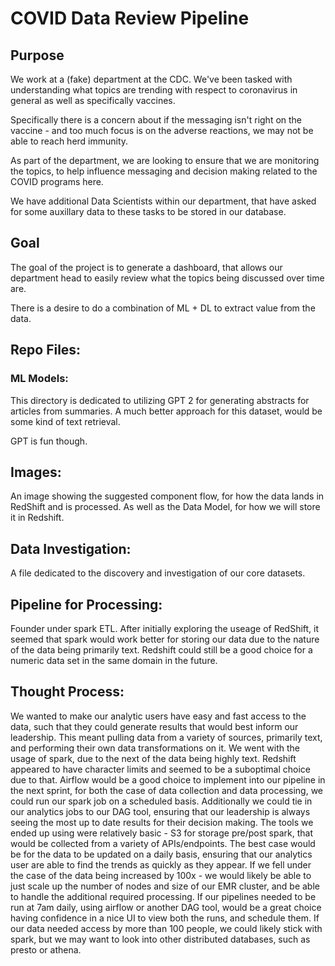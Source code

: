 # COVID Data Review Pipeline

## Purpose
We work at a (fake) department at the CDC.  We've been tasked with understanding what topics are trending with respect to coronavirus in general as well as specifically vaccines.

Specifically there is a concern about if the messaging isn't right on the vaccine - and too much focus is on the adverse reactions, we may not be able to reach herd immunity.

As part of the department, we are looking to ensure that we are monitoring the topics, to help influence messaging and decision making related to the COVID programs here.

We have additional Data Scientists within our department, that have asked for some auxillary data to these tasks to be stored in our database.

## Goal
The goal of the project is to generate a dashboard, that allows our department head to easily review what the topics being discussed over time are.  

There is a desire to do a combination of ML + DL to extract value from the data.

## Repo Files:

### ML Models:
This directory is dedicated to utilizing GPT 2 for generating abstracts for articles from summaries.  A much better approach for this dataset, would be some kind of text retrieval.

GPT is fun though.

## Images:
An image showing the suggested component flow, for how the data lands in RedShift and is processed.  As well as the Data Model, for how we will store it in Redshift.

## Data Investigation:
A file dedicated to the discovery and investigation of our core datasets.

## Pipeline for Processing:
Founder under spark ETL.  After initially exploring the useage of RedShift, it seemed that spark would work better for storing our data due to the nature of the data being primarily text.  Redshift could still be a good choice for a numeric data set in the same domain in the future.


## Thought Process:
We wanted to make our analytic users have easy and fast access to the data, such that they could generate results that would best inform our leadership.  This meant pulling data from a variety of sources, primarily text, and performing their own data transformations on it.  We went with the usage of spark, due to the next of the data being highly text.  Redshift appeared to have character limits and seemed to be a suboptimal choice due to that.  Airflow would be a good choice to implement into our pipeline in the next sprint, for both the case of data collection and data processing, we could run our spark job on a scheduled basis.  Additionally we could tie in our analytics jobs to our DAG tool, ensuring that our leadership is always seeing the most up to date results for their decision making.  The tools we ended up using were relatively basic - S3 for storage pre/post spark, that would be collected from a variety of APIs/endpoints.  The best case would be for the data to be updated on a daily basis, ensuring that our analytics user are able to find the trends as quickly as they appear.  If we fell under the case of the data being increased by 100x - we would likely be able to just scale up the number of nodes and size of our EMR cluster, and be able to handle the additional required processing.  If our pipelines needed to be run at 7am daily, using airflow or another DAG tool, would be a great choice having confidence in a nice UI to view both the runs, and schedule them.  If our data needed access by more than 100 people, we could likely stick with spark, but we may want to look into other distributed databases, such as presto or athena.